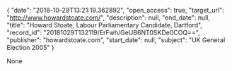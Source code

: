 {
  "date": "2018-10-29T13:21:19.362892", 
  "open_access": true, 
  "target_url": "http://www.howardstoate.com/", 
  "description": null, 
  "end_date": null, 
  "title": "Howard Stoate, Labour Parliamentary Candidate, Dartford", 
  "record_id": "20181029T132119/ErFwh/GeUB6NT0SKDe0COQ==", 
  "publisher": "howardstoate.com", 
  "start_date": null, 
  "subject": "UK General Election 2005"
}

None